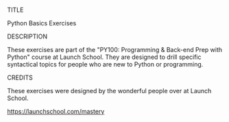 TITLE

Python Basics Exercises




DESCRIPTION

These exercises are part of the "PY100: Programming & Back-end Prep with
Python" course at Launch School. They are designed to drill specific 
syntactical topics for people who are new to Python or programming.




CREDITS

These exercises were designed by the wonderful people over at Launch School.

https://launchschool.com/mastery
